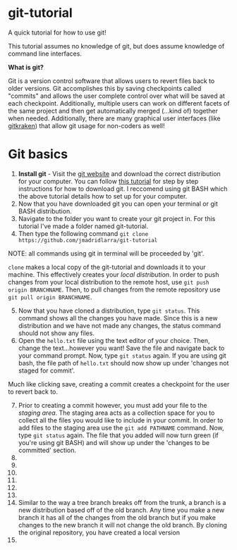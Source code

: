 # git-tutorial
A quick tutorial for how to use git!

This tutorial assumes no knowledge of git, but does assume knowledge of command line interfaces. 

**What is git?**

Git is a version control software that allows users to revert files back to older versions.  Git accomplishes this by saving checkpoints called "commits" and allows the user complete control over what will be saved at each checkpoint. Additionally, multiple users can work on different facets of the same project and then get automatically merged (...kind of) together when needed. Additionally, there are many graphical user interfaces (like [gitkraken](https://www.gitkraken.com/)) that allow git usage for non-coders as well!

# Git basics

1) **Install git** - Visit the [git website](https://git-scm.com/downloads) and download the correct distribution for your computer. You can follow [this tutorial](https://phoenixnap.com/kb/how-to-install-git-windows) for step by step instructions for how to download git. I reccomend using git BASH which the above tutorial details how to set up for your computer.  
2) Now that you have downloaded git you can open your terminal or git BASH distribution.  
3) Navigate to the folder you want to create your git project in. For this tutorial I've made a folder named git-tutorial. 
4) Then type the following command `git clone https://github.com/jmadridlarra/git-tutorial` 

NOTE: all commands using git in terminal will be proceeded by 'git'. 

`clone` makes a local copy of the git-tutorial and downloads it to your machine.  This effectively creates your *local distribution*. In order to push changes from your local distribution to the remote host, use `git push origin BRANCHNAME`.  Then, to pull changes from the remote repository use `git pull origin BRANCHNAME`. 

5) Now that you have cloned a distribution, type `git status`.  This command shows all the changes you have made.  Since this is a new distribution and we have not made any changes, the status command should not show any files. 
6) Open the `hello.txt` file using the text editor of your choice. Then, change the text...however you want! Save the file and navigate back to your command prompt. Now, type `git status` again.  If you are using git bash, the file path of `hello.txt` should now show up under 'changes not staged for commit'. 

Much like clicking save, creating a commit creates a checkpoint for the user to revert back to.  

7) Prior to creating a commit however, you must add your file to the *staging area*. The staging area acts as a collection space for you to collect all the files you would like to include in your commit. In order to add files to the staging area use the `git add PATHNAME` command. Now, type `git status` again.  The file that you added will now turn green (if you're using git BASH) and will show up under the 'changes to be committed' section. 
8) 
9) 
10) 
11) 
12) 
13) 
14) Similar to the way a tree branch breaks off from the trunk, a branch is a new distribution based off of the old branch.  Any time you make a new branch it has all of the changes from the old branch but if you make changes to the new branch it will not change the old branch. By cloning the original repository, you have created a local version 
15) 
